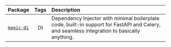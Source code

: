 | Package | Tags | Description |
|:--------|:----:|:------------|
| [`magic-di`](https://woltapp.github.io/magic-di/) | DI | Dependency Injector with minimal boilerplate code, built-in support for FastAPI and Celery, and seamless integration to basically anything. |
